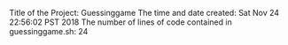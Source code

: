 Title of the Project: Guessinggame
The time and date created: Sat Nov 24 22:56:02 PST 2018
The number of lines of code contained in guessinggame.sh: 24
